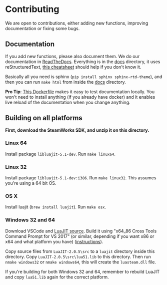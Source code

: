 # Contributing

We are open to contributions, either adding new functions, improving documentation or fixing some bugs.

## Documentation

If you add new functions, please also document them.
We do our documentation in [ReadTheDocs](https://readthedocs.org/). Everything is in the [docs](docs/) directory, it uses reStructuredText, [this cheatsheet](https://github.com/ralsina/rst-cheatsheet/blob/master/rst-cheatsheet.rst) should help if you don't know it.

Basically all you need is sphinx (`pip install sphinx sphinx-rtd-theme`), and then you can run `make html` from inside the [docs](docs/) directory.

**Pro Tip**: [This Dockerfile](https://hub.docker.com/r/dldl/sphinx-server/) makes it easy to test documentation locally. You won't need to install anything (if you already have docker) and it enables live reload of the documentation when you change anything.

## Building on all platforms

**First, download the SteamWorks SDK, and unzip it on this directory.**

### Linux 64

Install package `libluajit-5.1-dev`. Run `make linux64`.

### Linux 32

Install package `libluajit-5.1-dev:i386`. Run `make linux32`. This assumes you're using a 64 bit OS.

### OS X

Install luajit (`brew install luajit`). Run `make osx`.

### Windows 32 and 64

Download VSCode and [LuaJIT source](http://luajit.org/download.html). Build it using "x64_86 Cross Tools Command Prompt for VS 2017" (or similar, depending if you want x86 or x64 and what platform you have) ([instructions](http://luajit.org/install.html#windows)).

Copy source files from `LuaJIT-2.0.5\src` to a `luajit` directory inside this directory. Copy `LuaJIT-2.0.5\src\lua51.lib` to this directory. Then run `nmake windows32` or `nmake windows64`, this will create the `luasteam.dll` file.

If you're building for both Windows 32 and 64, remember to rebuild LuaJIT and copy `lua51.lib` again for the correct platform.